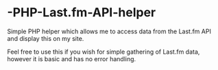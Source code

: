 # -PHP-Last.fm-API-helper
Simple PHP helper which allows me to access data from the Last.fm API and display this on my site.

Feel free to use this if you wish for simple gathering of Last.fm data, however it is basic and has no error handling.
